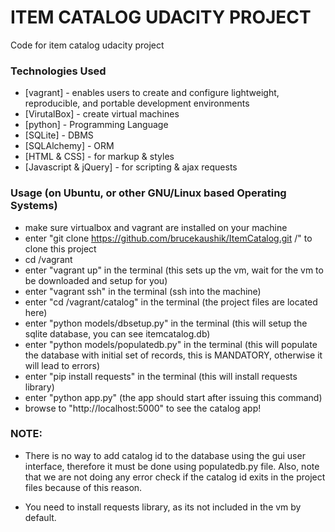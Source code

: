 ITEM CATALOG UDACITY PROJECT
=======================================

Code for item catalog udacity project

### Technologies Used

* [vagrant] - enables users to create and configure lightweight, reproducible, and portable development environments
* [VirutalBox] - create virtual machines
* [python] - Programming Language
* [SQLite] - DBMS
* [SQLAlchemy] - ORM
* [HTML & CSS] - for markup & styles
* [Javascript & jQuery] - for scripting & ajax requests


### Usage (on Ubuntu, or other GNU/Linux based Operating Systems)


* make sure virtualbox and vagrant are installed on your machine
* enter "git clone https://github.com/brucekaushik/ItemCatalog.git <path>/<directory name>" to clone this project
* cd <cloned directory>/vagrant
* enter "vagrant up" in the terminal (this sets up the vm, wait for the vm to be downloaded and setup for you)
* enter "vagrant ssh" in the terminal (ssh into the machine)
* enter "cd /vagrant/catalog" in the terminal (the project files are located here)
* enter "python models/dbsetup.py" in the terminal (this will setup the sqlite database, you can see itemcatalog.db)
* enter "python models/populatedb.py" in the terminal (this will populate the database with initial set of records, this is MANDATORY, otherwise it will lead to errors)
* enter "pip install requests" in the terminal (this will install requests library)
* enter "python app.py" (the app should start after issuing this command)
* browse to "http://localhost:5000" to see the catalog app!

### NOTE:

* There is no way to add catalog id to the database using the gui user interface, therefore it must be done using populatedb.py file. Also, note that we are not doing any error check if the catalog id exits in the project files because of this reason.

* You need to install requests library, as its not included in the vm by default.